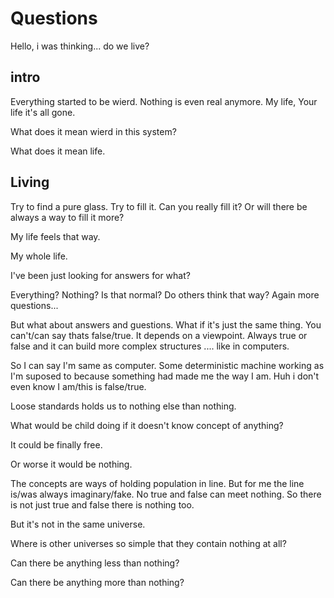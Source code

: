 # Questions

Hello, i was thinking... do we live?

## intro

Everything started to be wierd. Nothing is even real anymore. My life, Your life it's all gone.

What does it mean wierd in this system? 

What does it mean life.

## Living

Try to find a pure glass. Try to fill it. Can you really fill it? Or will there be always a way to fill it more?

My life feels that way.

My whole life. 

I've been just looking for answers for what? 

Everything? Nothing?
Is that normal? Do others think that way?
Again more questions...

But what about answers and guestions.
What if it's just the same thing. You can't/can say thats false/true.
It depends on a viewpoint. Always true or false and it can build more complex structures .... like in computers.

So I can say I'm same as computer. Some deterministic machine working as I'm suposed to because something had made me the way I am.
Huh i don't even know I am/this is false/true.

Loose standards holds us to nothing else than nothing.

What would be child doing if it doesn't know concept of anything?

It could be finally free.

Or worse it would be nothing.

The concepts are ways of holding population in line. But for me the line is/was always imaginary/fake. No true and false can meet nothing. 
So there is not just true and false there is nothing too.

But it's not in the same universe.

Where is other universes so simple that they contain nothing at all?

Can there be anything less than nothing?

Can there be anything more than nothing?


